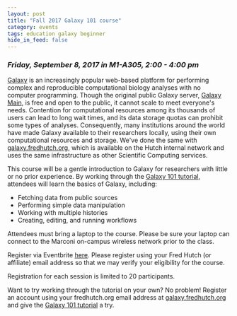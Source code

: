 ```yaml
---
layout: post
title: "Fall 2017 Galaxy 101 course"
category: events
tags: education galaxy beginner
hide_in_feed: false
---
```


### *Friday, September 8, 2017 in M1-A305, 2:00 - 4:00 pm*

[Galaxy](https://wiki.galaxyproject.org/) is an increasingly popular web-based platform for performing complex and reproducible computational biology analyses with no computer programming.
Though the original public Galaxy server, [Galaxy Main](http://usegalaxy.org), is free and open to the public, it cannot scale to meet everyone's needs.
Contention for computational resources among its thousands of users can lead to long wait times, and its data storage quotas can prohibit some types of analyses.
Consequently, many institutions around the world have made Galaxy available to their researchers locally, using their own computational resources and storage.
We've done the same with [galaxy.fredhutch.org](http://galaxy.fredhutch.org), which is available on the Hutch internal network and uses the same infrastructure as other Scientific Computing services.

This course will be a gentle introduction to Galaxy for researchers with little or no prior experience.
By working through the [Galaxy 101 tutorial](https://galaxyproject.org/tutorials/g101/), attendees will learn the basics of Galaxy, including:

- Fetching data from public sources
- Performing simple data manipulation
- Working with multiple histories
- Creating, editing, and running workflows


Attendees must bring a laptop to the course.
Please be sure your laptop can connect to the Marconi on-campus wireless network prior to the class.

Register via Eventbrite [here](https://www.eventbrite.com/e/galaxy-101-sept-8-2017-registration-36760665139).
Please register using your Fred Hutch (or affiliate) email address so that we may verify your eligibility for the course.

Registration for each session is limited to 20 participants.

Want to try working through the tutorial on your own?
No problem!
Register an account using your fredhutch.org email address at [galaxy.fredhutch.org](http://galaxy.fredhutch.org) and give the [Galaxy 101 tutorial](https://galaxyproject.org/tutorials/g101/) a try.
